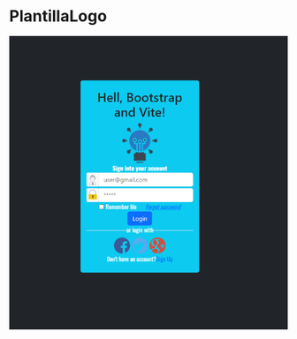 # PlantillaLogo
![plantilla logo](https://github.com/uri1490/PlantillaLogo/blob/master/plantillaLogin.PNG)

